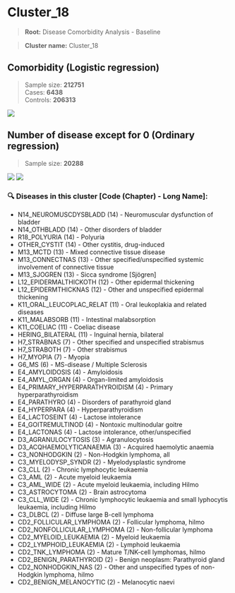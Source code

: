 # Cluster_18

> **Root:** Disease Comorbidity Analysis - Baseline

> **Cluster name:** Cluster_18  

## Comorbidity (Logistic regression)
> Sample size: **212751**  
> Cases: **6438**  
> Controls: **206313**
<img src="/Cluster/Figures/Incidence/LG/Cluster_18.png" />
<CsvTable src="/public/Cluster/Data/Incidence/LG/LG_Cluster_18.csv" label="🔍 View full results" />

## Number of disease except for 0 (Ordinary regression)
> Sample size: **20288**
<img src="/Cluster/Figures/Incidence/Histogram/Cluster_18_in.png" />
<CsvTable src="/public/Cluster/Data/Incidence/Histogram/Cluster_18_in.csv" label="🔍 View full results" />

<img src="/Cluster/Figures/Incidence/ORD/Cluster_18.png" />
<CsvTable src="/public/Cluster/Data/Incidence/ORD/ORD_Cluster_18.csv" label="🔍 View full results" />

### 🔍 Diseases in this cluster [Code (Chapter) - Long Name]:
- N14_NEUROMUSCDYSBLADD (14) - Neuromuscular dysfunction of bladder
- N14_OTHBLADD (14) - Other disorders of  bladder
- R18_POLYURIA (14) - Polyuria
- OTHER_CYSTIT (14) - Other cystitis, drug-induced
- M13_MCTD (13) - Mixed connective tissue disease
- M13_CONNECTNAS (13) - Other specified/unspecified systemic involvement of connective tissue
- M13_SJOGREN (13) - Sicca syndrome [Sjögren]
- L12_EPIDERMALTHICKOTH (12) - Other epidermal thickening
- L12_EPIDERMTHICKNAS (12) - Other and unspecified epidermal thickening
- K11_ORAL_LEUCOPLAC_RELAT (11) - Oral leukoplakia and related diseases
- K11_MALABSORB (11) - Intestinal malabsorption
- K11_COELIAC (11) - Coeliac disease
- HERING_BILATERAL (11) - Inguinal hernia, bilateral
- H7_STRABNAS (7) - Other specified and unspecified strabismus
- H7_STRABOTH (7) - Other strabismus
- H7_MYOPIA (7) - Myopia
- G6_MS (6) - MS-disease / Multiple Sclerosis
- E4_AMYLOIDOSIS (4) - Amyloidosis
- E4_AMYL_ORGAN (4) - Organ-limited amyloidosis
- E4_PRIMARY_HYPERPARATHYROIDISM (4) - Primary hyperparathyroidism
- E4_PARATHYRO (4) - Disorders of parathyroid gland
- E4_HYPERPARA (4) - Hyperparathyroidism
- E4_LACTOSEINT (4) - Lactose intolerance
- E4_GOITREMULTINOD (4) - Nontoxic multinodular goitre
- E4_LACTONAS (4) - Lactose intolerance, other/unspecified
- D3_AGRANULOCYTOSIS (3) - Agranulocytosis
- D3_ACQHAEMOLYTICANAEMIA (3) - Acquired haemolytic anaemia
- C3_NONHODGKIN (2) - Non-Hodgkin lymphoma, all
- C3_MYELODYSP_SYNDR (2) - Myelodysplastic syndrome
- C3_CLL (2) - Chronic lymphocytic leukaemia
- C3_AML (2) - Acute myeloid leukaemia
- C3_AML_WIDE (2) - Acute myeloid leukaemia, including Hilmo
- C3_ASTROCYTOMA (2) - Brain astrocytoma
- C3_CLL_WIDE (2) - Chronic lymphocytic leukaemia and small lyphocytis leukaemia, including Hilmo
- C3_DLBCL (2) - Diffuse large B-cell lymphoma
- CD2_FOLLICULAR_LYMPHOMA (2) - Follicular lymphoma, hilmo
- CD2_NONFOLLICULAR_LYMPHOMA (2) - Non-follicular lymphoma
- CD2_MYELOID_LEUKAEMIA (2) - Myeloid leukaemia
- CD2_LYMPHOID_LEUKAEMIA (2) - Lymphoid leukaemia
- CD2_TNK_LYMPHOMA (2) - Mature T/NK-cell lymphomas, hilmo
- CD2_BENIGN_PARATHYROID (2) - Benign neoplasm: Parathyroid gland
- CD2_NONHODGKIN_NAS (2) - Other and unspecified types of non-Hodgkin lymphoma, hilmo
- CD2_BENIGN_MELANOCYTIC (2) - Melanocytic naevi
